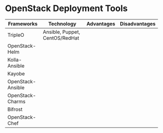 # OpenStack Deployment Tools

| Frameworks | Technology | Advantages | Disadvantages |
| --- | --- | --- | --- |
| TripleO | Ansible, Puppet, CentOS/RedHat
| OpenStack-Helm |
| Kolla-Ansible |
| Kayobe |
| OpenStack-Ansible |
| OpenStack-Charms |
| Bifrost |
| OpenStack-Chef |